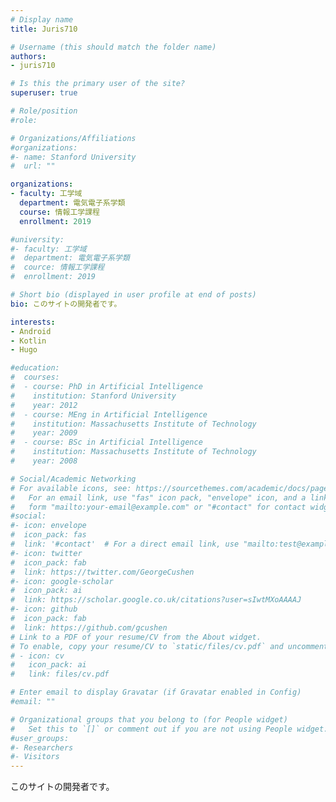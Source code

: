 ```yaml
---
# Display name
title: Juris710

# Username (this should match the folder name)
authors:
- juris710

# Is this the primary user of the site?
superuser: true

# Role/position
#role:

# Organizations/Affiliations
#organizations:
#- name: Stanford University
#  url: ""

organizations:
- faculty: 工学域
  department: 電気電子系学類
  course: 情報工学課程
  enrollment: 2019

#university:
#- faculty: 工学域
#  department: 電気電子系学類
#  cource: 情報工学課程
#  enrollment: 2019

# Short bio (displayed in user profile at end of posts)
bio: このサイトの開発者です。

interests:
- Android
- Kotlin
- Hugo

#education:
#  courses:
#  - course: PhD in Artificial Intelligence
#    institution: Stanford University
#    year: 2012
#  - course: MEng in Artificial Intelligence
#    institution: Massachusetts Institute of Technology
#    year: 2009
#  - course: BSc in Artificial Intelligence
#    institution: Massachusetts Institute of Technology
#    year: 2008

# Social/Academic Networking
# For available icons, see: https://sourcethemes.com/academic/docs/page-builder/#icons
#   For an email link, use "fas" icon pack, "envelope" icon, and a link in the
#   form "mailto:your-email@example.com" or "#contact" for contact widget.
#social:
#- icon: envelope
#  icon_pack: fas
#  link: '#contact'  # For a direct email link, use "mailto:test@example.org".
#- icon: twitter
#  icon_pack: fab
#  link: https://twitter.com/GeorgeCushen
#- icon: google-scholar
#  icon_pack: ai
#  link: https://scholar.google.co.uk/citations?user=sIwtMXoAAAAJ
#- icon: github
#  icon_pack: fab
#  link: https://github.com/gcushen
# Link to a PDF of your resume/CV from the About widget.
# To enable, copy your resume/CV to `static/files/cv.pdf` and uncomment the lines below.
# - icon: cv
#   icon_pack: ai
#   link: files/cv.pdf

# Enter email to display Gravatar (if Gravatar enabled in Config)
#email: ""

# Organizational groups that you belong to (for People widget)
#   Set this to `[]` or comment out if you are not using People widget.
#user_groups:
#- Researchers
#- Visitors
---
```

このサイトの開発者です。